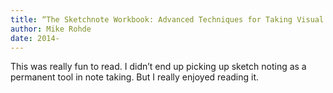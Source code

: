```yaml
---
title: “The Sketchnote Workbook: Advanced Techniques for Taking Visual Notes You Can Use Anywhere”
author: Mike Rohde
date: 2014-
---
```


This was really fun to read. I didn’t end up picking up sketch noting as a permanent tool in note taking. But I really enjoyed reading it.